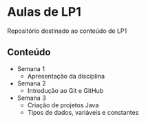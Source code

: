 # Aulas de LP1

Repositório destinado ao conteúdo de LP1

## Conteúdo

- Semana 1
    - Apresentação da disciplina
- Semana 2
    - Introdução ao Git e GitHub
- Semana 3
    - Criação de projetos Java
    - Tipos de dados, variáveis e constantes